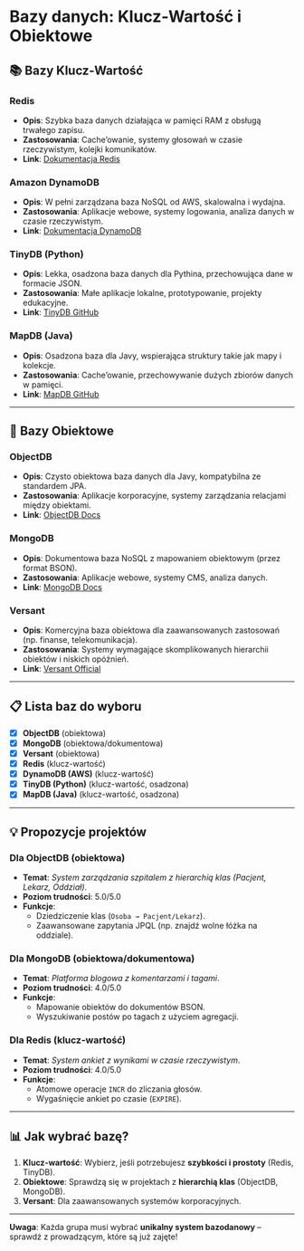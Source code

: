 # Bazy danych: Klucz-Wartość i Obiektowe

## 📚 Bazy Klucz-Wartość

### **Redis**
- **Opis**: Szybka baza danych działająca w pamięci RAM z obsługą trwałego zapisu.
- **Zastosowania**: Cache’owanie, systemy głosowań w czasie rzeczywistym, kolejki komunikatów.
- **Link**: [Dokumentacja Redis](https://redis.io/documentation)

### **Amazon DynamoDB**
- **Opis**: W pełni zarządzana baza NoSQL od AWS, skalowalna i wydajna.
- **Zastosowania**: Aplikacje webowe, systemy logowania, analiza danych w czasie rzeczywistym.
- **Link**: [Dokumentacja DynamoDB](https://docs.aws.amazon.com/dynamodb/)

### **TinyDB (Python)**
- **Opis**: Lekka, osadzona baza danych dla Pythina, przechowująca dane w formacie JSON.
- **Zastosowania**: Małe aplikacje lokalne, prototypowanie, projekty edukacyjne.
- **Link**: [TinyDB GitHub](https://github.com/msiemens/tinydb)

### **MapDB (Java)**
- **Opis**: Osadzona baza dla Javy, wspierająca struktury takie jak mapy i kolekcje.
- **Zastosowania**: Cache’owanie, przechowywanie dużych zbiorów danych w pamięci.
- **Link**: [MapDB GitHub](https://github.com/jankotek/mapdb)

---

## 🧩 Bazy Obiektowe

### **ObjectDB**
- **Opis**: Czysto obiektowa baza danych dla Javy, kompatybilna ze standardem JPA.
- **Zastosowania**: Aplikacje korporacyjne, systemy zarządzania relacjami między obiektami.
- **Link**: [ObjectDB Docs](https://www.objectdb.com/)

### **MongoDB**
- **Opis**: Dokumentowa baza NoSQL z mapowaniem obiektowym (przez format BSON).
- **Zastosowania**: Aplikacje webowe, systemy CMS, analiza danych.
- **Link**: [MongoDB Docs](https://www.mongodb.com/docs/)

### **Versant**
- **Opis**: Komercyjna baza obiektowa dla zaawansowanych zastosowań (np. finanse, telekomunikacja).
- **Zastosowania**: Systemy wymagające skomplikowanych hierarchii obiektów i niskich opóźnień.
- **Link**: [Versant Official](https://www.actian.com/versant/)

---

## 📋 Lista baz do wyboru

- [x] **ObjectDB** (obiektowa)  
- [x] **MongoDB** (obiektowa/dokumentowa)  
- [x] **Versant** (obiektowa)  
- [x] **Redis** (klucz-wartość)  
- [x] **DynamoDB (AWS)** (klucz-wartość)  
- [x] **TinyDB (Python)** (klucz-wartość, osadzona)  
- [x] **MapDB (Java)** (klucz-wartość, osadzona)  

---

## 💡 Propozycje projektów

### **Dla ObjectDB (obiektowa)**
- **Temat**: *System zarządzania szpitalem z hierarchią klas (Pacjent, Lekarz, Oddział)*.  
- **Poziom trudności**: 5.0/5.0  
- **Funkcje**:  
  - Dziedziczenie klas (`Osoba → Pacjent/Lekarz`).  
  - Zaawansowane zapytania JPQL (np. znajdź wolne łóżka na oddziale).  

### **Dla MongoDB (obiektowa/dokumentowa)**
- **Temat**: *Platforma blogowa z komentarzami i tagami*.  
- **Poziom trudności**: 4.0/5.0  
- **Funkcje**:  
  - Mapowanie obiektów do dokumentów BSON.  
  - Wyszukiwanie postów po tagach z użyciem agregacji.  

### **Dla Redis (klucz-wartość)**
- **Temat**: *System ankiet z wynikami w czasie rzeczywistym*.  
- **Poziom trudności**: 4.0/5.0  
- **Funkcje**:  
  - Atomowe operacje `INCR` do zliczania głosów.  
  - Wygaśnięcie ankiet po czasie (`EXPIRE`).  

---

## 📊 Jak wybrać bazę?
1. **Klucz-wartość**: Wybierz, jeśli potrzebujesz **szybkości i prostoty** (Redis, TinyDB).  
2. **Obiektowe**: Sprawdzą się w projektach z **hierarchią klas** (ObjectDB, MongoDB).  
3. **Versant**: Dla zaawansowanych systemów korporacyjnych.  

---

**Uwaga**: Każda grupa musi wybrać **unikalny system bazodanowy** – sprawdź z prowadzącym, które są już zajęte!
